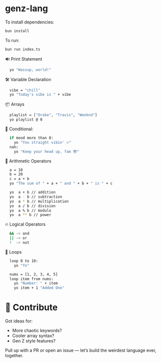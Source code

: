 # genz-lang

To install dependencies:

```bash
bun install
```

To run:

```bash
bun run index.ts
```

🔊 Print Statement


```bash
  yo "Wassup, world!" 
```

🛠 Variable Declaration

```bash
  vibe = "chill"
  yo "Today's vibe is " + vibe
```


📦 Arrays

```bash
  playlist = ["Drake", "Travis", "Weeknd"]
  yo playlist @ 0
```

🤯 Conditional:

```bash
  if mood more than 8:
    yo "You straight vibin' 🔥"
  nah:
    yo "Keep your head up, fam 😎"
```


🧃 Arithmetic Operators

```bash
  a = 10
  b = 20
  c = a + b
  yo "The sum of " + a + " and " + b + " is " + c

  yo  a + b // addition
  yo  a - b // subtraction
  yo  a * b // multiplication
  yo  a / b // division
  yo  a % b // modulo
  yo  a ** b // power
```


🔥 Logical Operators

```bash
  && -> and
  || -> or
  !  -> not
```


🔁 Loops
  
```bash
  loop 0 to 10:
    yo "Yo"

  nums = [1, 2, 3, 4, 5]
  loop item from nums:
    yo "Number: " + item
    yo item + 1 "Added One"
```

# 🤝 Contribute
Got ideas for:

<ul>
    <li>More chaotic keywords?</li>
    <li>Cooler array syntax?</li>
    <li>Gen Z style features?</li>
</ul>

Pull up with a PR or open an issue — let’s build the weirdest language ever, together.
